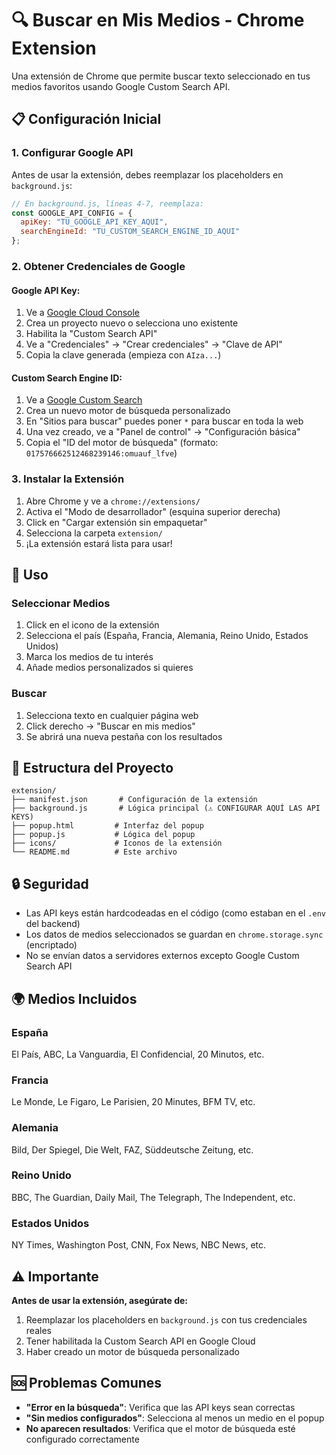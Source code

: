 # 🔍 Buscar en Mis Medios - Chrome Extension

Una extensión de Chrome que permite buscar texto seleccionado en tus medios favoritos usando Google Custom Search API.

## 📋 Configuración Inicial

### 1. Configurar Google API

Antes de usar la extensión, debes reemplazar los placeholders en `background.js`:

```javascript
// En background.js, líneas 4-7, reemplaza:
const GOOGLE_API_CONFIG = {
  apiKey: "TU_GOOGLE_API_KEY_AQUI",
  searchEngineId: "TU_CUSTOM_SEARCH_ENGINE_ID_AQUI"
};
```

### 2. Obtener Credenciales de Google

#### Google API Key:
1. Ve a [Google Cloud Console](https://console.developers.google.com/)
2. Crea un proyecto nuevo o selecciona uno existente
3. Habilita la "Custom Search API"
4. Ve a "Credenciales" → "Crear credenciales" → "Clave de API"
5. Copia la clave generada (empieza con `AIza...`)

#### Custom Search Engine ID:
1. Ve a [Google Custom Search](https://cse.google.com/cse/)
2. Crea un nuevo motor de búsqueda personalizado
3. En "Sitios para buscar" puedes poner `*` para buscar en toda la web
4. Una vez creado, ve a "Panel de control" → "Configuración básica"
5. Copia el "ID del motor de búsqueda" (formato: `017576662512468239146:omuauf_lfve`)

### 3. Instalar la Extensión

1. Abre Chrome y ve a `chrome://extensions/`
2. Activa el "Modo de desarrollador" (esquina superior derecha)
3. Click en "Cargar extensión sin empaquetar"
4. Selecciona la carpeta `extension/`
5. ¡La extensión estará lista para usar!

## 🚀 Uso

### Seleccionar Medios
1. Click en el icono de la extensión
2. Selecciona el país (España, Francia, Alemania, Reino Unido, Estados Unidos)
3. Marca los medios de tu interés
4. Añade medios personalizados si quieres

### Buscar
1. Selecciona texto en cualquier página web
2. Click derecho → "Buscar en mis medios"
3. Se abrirá una nueva pestaña con los resultados

## 📁 Estructura del Proyecto

```
extension/
├── manifest.json       # Configuración de la extensión
├── background.js       # Lógica principal (⚠️ CONFIGURAR AQUÍ LAS API KEYS)
├── popup.html         # Interfaz del popup
├── popup.js           # Lógica del popup
├── icons/             # Iconos de la extensión
└── README.md          # Este archivo
```

## 🔒 Seguridad

- Las API keys están hardcodeadas en el código (como estaban en el `.env` del backend)
- Los datos de medios seleccionados se guardan en `chrome.storage.sync` (encriptado)
- No se envían datos a servidores externos excepto Google Custom Search API

## 🌍 Medios Incluidos

### España
El País, ABC, La Vanguardia, El Confidencial, 20 Minutos, etc.

### Francia  
Le Monde, Le Figaro, Le Parisien, 20 Minutes, BFM TV, etc.

### Alemania
Bild, Der Spiegel, Die Welt, FAZ, Süddeutsche Zeitung, etc.

### Reino Unido
BBC, The Guardian, Daily Mail, The Telegraph, The Independent, etc.

### Estados Unidos
NY Times, Washington Post, CNN, Fox News, NBC News, etc.

## ⚠️ Importante

**Antes de usar la extensión, asegúrate de:**
1. Reemplazar los placeholders en `background.js` con tus credenciales reales
2. Tener habilitada la Custom Search API en Google Cloud
3. Haber creado un motor de búsqueda personalizado

## 🆘 Problemas Comunes

- **"Error en la búsqueda"**: Verifica que las API keys sean correctas
- **"Sin medios configurados"**: Selecciona al menos un medio en el popup
- **No aparecen resultados**: Verifica que el motor de búsqueda esté configurado correctamente 